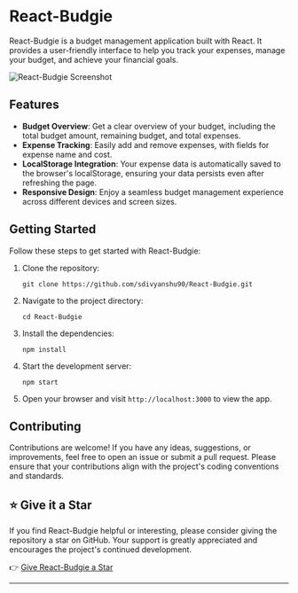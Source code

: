 # React-Budgie

React-Budgie is a budget management application built with React. It provides a user-friendly interface to help you track your expenses, manage your budget, and achieve your financial goals.

![React-Budgie Screenshot]()

## Features

- **Budget Overview**: Get a clear overview of your budget, including the total budget amount, remaining budget, and total expenses.
- **Expense Tracking**: Easily add and remove expenses, with fields for expense name and cost.
- **LocalStorage Integration**: Your expense data is automatically saved to the browser's localStorage, ensuring your data persists even after refreshing the page.
- **Responsive Design**: Enjoy a seamless budget management experience across different devices and screen sizes.

## Getting Started

Follow these steps to get started with React-Budgie:

1. Clone the repository:

   ```shell
   git clone https://github.com/sdivyanshu90/React-Budgie.git
   ```

2. Navigate to the project directory:

   ```shell
   cd React-Budgie
   ```

3. Install the dependencies:

   ```shell
   npm install
   ```

4. Start the development server:

   ```shell
   npm start
   ```

5. Open your browser and visit `http://localhost:3000` to view the app.

## Contributing

Contributions are welcome! If you have any ideas, suggestions, or improvements, feel free to open an issue or submit a pull request. Please ensure that your contributions align with the project's coding conventions and standards.


## ⭐️ Give it a Star

If you find React-Budgie helpful or interesting, please consider giving the repository a star on GitHub. Your support is greatly appreciated and encourages the project's continued development.

👉 [Give React-Budgie a Star](https://github.com/sdivyanshu90/React-Budgie)

---
